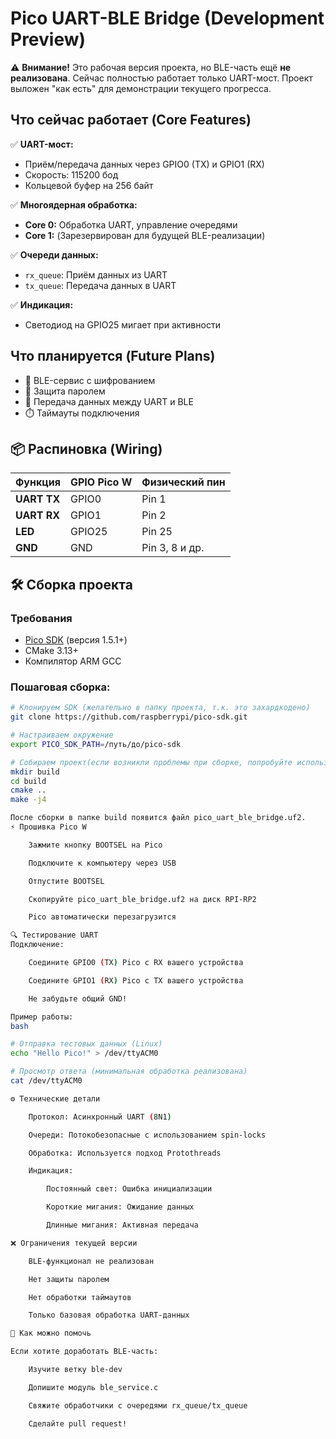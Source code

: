 # Pico UART-BLE Bridge (Development Preview)

⚠️ **Внимание!** Это рабочая версия проекта, но BLE-часть ещё **не реализована**. Сейчас полностью работает только UART-мост. Проект выложен "как есть" для демонстрации текущего прогресса.

## Что сейчас работает (Core Features)

✅ **UART-мост:**
- Приём/передача данных через GPIO0 (TX) и GPIO1 (RX)
- Скорость: 115200 бод
- Кольцевой буфер на 256 байт

✅ **Многоядерная обработка:**
- **Core 0:** Обработка UART, управление очередями
- **Core 1:** (Зарезервирован для будущей BLE-реализации)

✅ **Очереди данных:**
- `rx_queue`: Приём данных из UART
- `tx_queue`: Передача данных в UART

✅ **Индикация:**
- Светодиод на GPIO25 мигает при активности

## Что планируется (Future Plans)
- 🔄 BLE-сервис с шифрованием
- 🔑 Защита паролем
- 📶 Передача данных между UART и BLE
- ⏱️ Таймауты подключения

## 📦 Распиновка (Wiring)

| Функция       | GPIO Pico W | Физический пин |
|---------------|-------------|----------------|
| **UART TX**   | GPIO0       | Pin 1          |
| **UART RX**   | GPIO1       | Pin 2          |
| **LED**       | GPIO25      | Pin 25         |
| **GND**       | GND         | Pin 3, 8 и др. |

## 🛠️ Сборка проекта

### Требования
- [Pico SDK](https://github.com/raspberrypi/pico-sdk) (версия 1.5.1+)
- CMake 3.13+
- Компилятор ARM GCC

### Пошаговая сборка:
```bash
# Клонируем SDK (желательно в папку проекта, т.к. это захардкодено)
git clone https://github.com/raspberrypi/pico-sdk.git

# Настраиваем окружение
export PICO_SDK_PATH=/путь/до/pico-sdk

# Собираем проект(если возникли проблемы при сборке, попробуйте использовать create_uf2.py в качестве скрипта для сборки, для этого поместите его в папку bulid и запустите его)
mkdir build
cd build
cmake ..
make -j4

После сборки в папке build появится файл pico_uart_ble_bridge.uf2.
⚡ Прошивка Pico W

    Зажмите кнопку BOOTSEL на Pico

    Подключите к компьютеру через USB

    Отпустите BOOTSEL

    Скопируйте pico_uart_ble_bridge.uf2 на диск RPI-RP2

    Pico автоматически перезагрузится

🔍 Тестирование UART
Подключение:

    Соедините GPIO0 (TX) Pico с RX вашего устройства

    Соедините GPIO1 (RX) Pico с TX вашего устройства

    Не забудьте общий GND!

Пример работы:
bash

# Отправка тестовых данных (Linux)
echo "Hello Pico!" > /dev/ttyACM0

# Просмотр ответа (минимальная обработка реализована)
cat /dev/ttyACM0

⚙️ Технические детали

    Протокол: Асинхронный UART (8N1)

    Очереди: Потокобезопасные с использованием spin-locks

    Обработка: Используется подход Protothreads

    Индикация:

        Постоянный свет: Ошибка инициализации

        Короткие мигания: Ожидание данных

        Длинные мигания: Активная передача

❌ Ограничения текущей версии

    BLE-функционал не реализован

    Нет защиты паролем

    Нет обработки таймаутов

    Только базовая обработка UART-данных

🤝 Как можно помочь

Если хотите доработать BLE-часть:

    Изучите ветку ble-dev

    Допишите модуль ble_service.c

    Свяжите обработчики с очередями rx_queue/tx_queue

    Сделайте pull request!